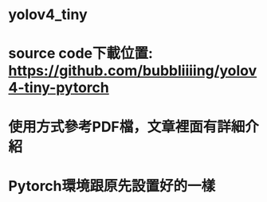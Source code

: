 # yolov4_tiny
# source code下載位置: https://github.com/bubbliiiing/yolov4-tiny-pytorch 
# 使用方式參考PDF檔，文章裡面有詳細介紹
# Pytorch環境跟原先設置好的一樣
